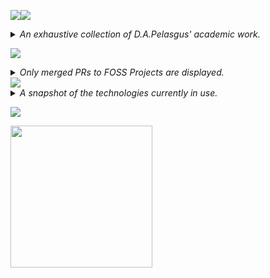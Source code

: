 <!-- README.md -->
<!-- Author: D.A.Pelasgus -->

<!--THESES & CORRESPONDING PROJECTS-->
<img src="https://readme-typing-svg.herokuapp.com?font=Noto+Sans&weight=800&size=100&letterSpacing=Normal&duration=2500&pause=1500&color=F7F7F7&background=663399&center=true&vCenter=true&width=845&height=200&lines=D.A.PELASGUS;TECHNOCRAT"/><img src="https://readme-typing-svg.herokuapp.com?font=Noto+Sans&weight=800&size=45&letterSpacing=Normal&duration=2500&pause=1500&color=F7F7F7&background=663399&multiline=true&repeat=false&width=845&height=65&lines=%F0%9F%93%9D%EF%BD%9CTHESES"/>
<details>
  <summary><i>
    An exhaustive collection of D.A.Pelasgus' academic work.
  </i></summary>
</details>

<!--CONTRIBUTIONS-->
<img src="https://readme-typing-svg.herokuapp.com?font=Noto+Sans&weight=800&size=45&letterSpacing=Normal&duration=2500&pause=1500&color=F7F7F7&background=663399&multiline=true&repeat=false&width=845&height=65&lines=%F0%9F%92%BC%EF%BD%9CPHILANTHROPY"/><details><summary><i>Only merged PRs to FOSS Projects are displayed.</i></summary>

<details><summary><b>THIRD PARTY PUBLIC FOSS PROJECTS</b></summary>  

<!-- Third-Party Commits Start -->
<!-- Third-Party Commits Start -->
<details><summary><strong><a href="https://github.com/ChimeraOS/chimera">ChimeraOS/chimera</a> - </strong></summary>

- [Dependabot](https://github.com/ChimeraOS/chimera/pull/317)

</details>
<details><summary><strong><a href="https://github.com/ChimeraOS/chimeraos">ChimeraOS/chimeraos</a> - </strong></summary>

- [Dependabot](https://github.com/ChimeraOS/chimeraos/pull/1027)
- [Update README.md](https://github.com/ChimeraOS/chimeraos/pull/1023)
- [Fix Emoji Dispaly Error](https://github.com/ChimeraOS/chimeraos/pull/723)

</details>
<details><summary><strong><a href="https://github.com/tauri-apps/wry">tauri-apps/wry</a> - </strong></summary>

- [docs: shells for declarative package managers (guix and nix)](https://github.com/tauri-apps/wry/pull/1378)

</details>
<!-- Third-Party Commits End -->
</details>
<details><summary><b>PERSONAL FOSS PROJECTS</b></summary>  
  
<!-- First-Party Commits Start -->
<!-- First-Party Commits Start -->

<!-- First-Party Commits End -->
</details>

</details>


<!-- SOFTWARE STACK SNAPSHOT -->
<img src="https://readme-typing-svg.herokuapp.com?font=Noto+Sans&weight=800&size=45&letterSpacing=Normal&duration=2500&pause=1500&color=F7F7F7&background=663399&multiline=true&repeat=false&width=845&height=65&lines=%F0%9F%A7%B0%EF%BD%9CSOFTWARE+STACK+SNAPSHOT"/>
<details>
  <summary><i>
    A snapshot of the technologies currently in use.
  </i></summary>


[![Top Langs](https://github-readme-stats.vercel.app/api/top-langs/?username=pelasgus&bg_color=00000000&hide_border=true&icon_color=&text_color=&hide_title=true&hide_rank=true&layout=compact&size_weight=0.5&count_weight=0.5)](https://github.com/pelasgus?tab=repositories)

[![rust](https://img.shields.io/badge/Rust-%235835CC?style=for-the-badge&logo=rust&logoColor=white)](https://www.rust-lang.org/)[![tailwind-css](https://img.shields.io/badge/Tailwind_CSS-%235835CC?style=for-the-badge&logo=tailwind-css&logoColor=white)](https://tailwindcss.com/)![scheme](https://img.shields.io/badge/Scheme-%235835CC?style=for-the-badge&logo=scheme&logoColor=white)![latex](https://img.shields.io/badge/Latex-%235835CC?style=for-the-badge&logo=latex&logoColor=white)![lua](https://img.shields.io/badge/Lua-%235835CC?style=for-the-badge&logo=lua&logoColor=white)![nushell](https://img.shields.io/badge/nushell-%235835CC?style=for-the-badge&logo=nushell&logoColor=white)![org-mode](https://img.shields.io/badge/org-%235835CC?style=for-the-badge&logo=org&logoColor=white)

![Git](https://img.shields.io/badge/git-%20%23663399.svg?style=for-the-badge&logo=git&logoColor=white)![kubernetes](https://img.shields.io/badge/kubernetes-%20%23663399.svg?style=for-the-badge&logo=kubernetes&logoColor=white)[![terraform](https://img.shields.io/badge/terraform-%20%23663399.svg?style=for-the-badge&logo=terraform&logoColor=white)](https://www.terraform.io/)[![helm](https://img.shields.io/badge/helm%20-%20%23663399.svg?style=for-the-badge&logo=helm&logoColor=white)](https://helm.sh/)[![SurrealDB](https://img.shields.io/badge/surrealdb-%20%23663399.svg?style=for-the-badge&logo=surrealdb&logoColor=white)](https://surrealdb.com/)[![Guix](https://img.shields.io/badge/guix%20-%20%23663399.svg?style=for-the-badge&logo=guix&logoColor=white)](https://guix.gnu.org/)![helix](https://img.shields.io/badge/helix-%20%23663399?style=for-the-badge&logo=helix&logoColor=white)![nix](https://img.shields.io/badge/nix-%20%23663399?style=for-the-badge&logo=nixos&logoColor=white)


</details>

<a href= "https://about.pelasgus.xyz"> <img src="https://readme-typing-svg.herokuapp.com?font=Noto+Sans&weight=800&size=45&letterSpacing=Normal&duration=2500&pause=1500&color=F7F7F7&background=663399&multiline=true&repeat=false&width=845&height=65&lines=%F0%9F%8C%90%EF%BD%9CSOCIAL"/></a> 


<a href="https://donate.pelasgus.xyz"><img src="https://imgur.com/a/qyaEDrL" width="227"/> </a>